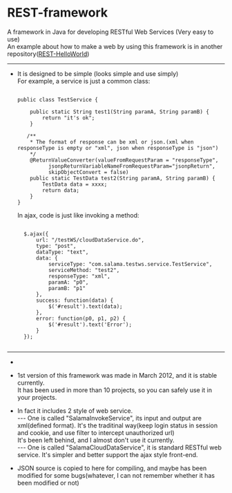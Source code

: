 REST-framework
==============

A framework in Java for developing RESTful Web Services (Very easy to use)<br>
An example about how to make a web by using this framework is in another repository(<a href="https://github.com/SalamaSoft/REST-HelloWorld">REST-HelloWorld</a>)<br>

------------------------------------------------------------------------------
* It is designed to be simple (looks simple and use simply)<br>
  For example, a service is just a common class:<br>
  <pre><code>
  public class TestService {
  
      public static String test1(String paramA, String paramB) {
          return "it's ok";
      }

     /**
      * The format of response can be xml or json.(xml when responseType is empty or "xml", json when responseType is "json")
      */
      @ReturnValueConverter(valueFromRequestParam = "responseType", 
			jsonpReturnVariableNameFromRequestParam="jsonpReturn",
			skipObjectConvert = false)
      public static TestData test2(String paramA, String paramB) {
          TestData data = xxxx;
          return data;
      }
  }
  </code></pre>
  
  In ajax, code is just like invoking a method:<br>
  <pre><code>
	$.ajax({
		url: "/testWS/cloudDataService.do",
		type: "post",
		dataType: "text",
		data: {
			serviceType: "com.salama.testws.service.TestService",
			serviceMethod: "test2",
			responseType: "xml",
			paramA: "p0",
			paramB: "p1"
		},
		success: function(data) {
			$('#result').text(data);
		},
		error: function(p0, p1, p2) {
			$('#result').text('Error');
		}
	});
    </code></pre>

------------------------------------------------------------------------------
* 

* 1st version of this framework was made in March 2012, and it is stable currently.<br>
It has been used in more than 10 projects, so you can safely use it in your projects.<br>

* In fact it includes 2 style of web service. <br>
  --- One is called "SalamaInvokeService", its input and output are xml(defined format). It's the traditinal way(keep login status in session and cookie, and use filter to intercept unauthorized url)<br>
      It's been left behind, and I almost don't use it currently.<br>
  --- One is called "SalamaCloudDataService", it is standard RESTful web service. It's simpler and better support the ajax style front-end.<br>

* JSON source is copied to here for compiling, and maybe has been modified for some bugs(whatever, I can not remember whether it has been modified or not)<br>
